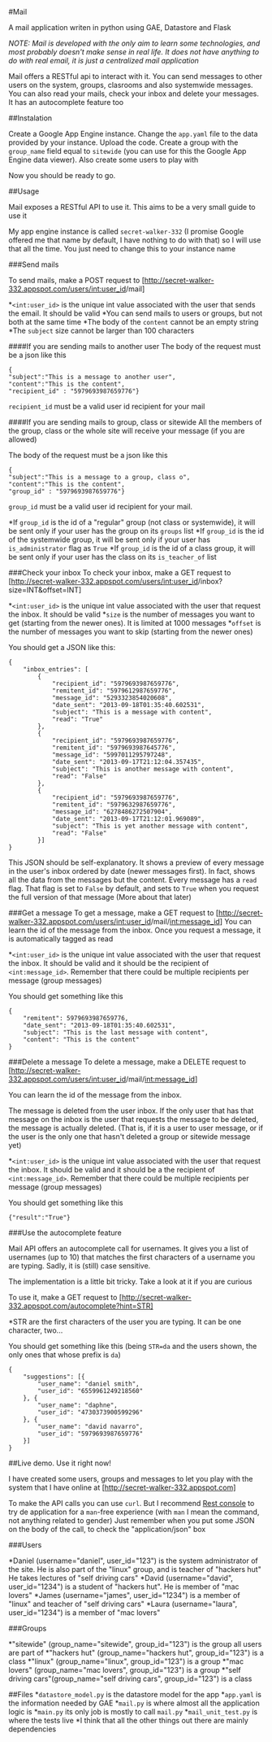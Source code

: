 #Mail

A mail application writen in python using GAE, Datastore and Flask

*NOTE: Mail is developed with the only aim to learn some technologies, and most probably doesn't make sense in real life. It does not have
anything to do with real email, it is just a centralized mail application*

Mail offers a RESTful api to interact with it. You can send messages to other users on the system, groups, clasrooms and also systemwide messages.
You can also read your mails, check your inbox and delete your messages. It has an autocomplete feature too

##Instalation

Create a Google App Engine instance. Change the `app.yaml` file to the data provided by your instance. Upload the code. Create a group
with the `group_name` field equal to `sitewide` (you can use for this the Google App Engine data viewer). Also create some users to play with

Now you should be ready to go.

##Usage

Mail exposes a RESTful API to use it. This aims to be a very small guide to use it

My app engine instance is called `secret-walker-332` (I promise Google offered me that name by default, I have nothing to do with that)
 so I will use that all the time. You just need to change this to your instance name

###Send mails

To send mails, make a POST request to [http://secret-walker-332.appspot.com/users/<int:user_id>/mail]

*`<int:user_id>` is the unique int value associated with the user that sends the email. It should be valid
*You can send mails to users or groups, but not both at the same time
*The body of the `content` cannot be an empty string
*The `subject` size cannot be larger than 100 characters


####If you are sending mails to another user
The body of the request must be a json like this

```
{
"subject":"This is a message to another user",
"content":"This is the content",
"recipient_id" : "5979693987659776"}

```
`recipient_id` must be a valid user id recipient for your mail

####If you are sending mails to group, class or sitewide
All the members of the group, class or the whole site will receive your message (if you are allowed)

The body of the request must be a json like this
```
{
"subject":"This is a message to a group, class o",
"content":"This is the content",
"group_id" : "5979693987659776"}

```

`group_id` must be a valid user id recipient for your mail. 

*If `group_id` is the id of a "regular" group (not class or systemwide), it will be sent only if your user has the group on its `groups` list
*If `group_id` is the id of the systemwide group, it will be sent only if your user has `is_administrator` flag as `True`
*If `group_id` is the id of a class group, it will be sent only if your user has the class on its `is_teacher_of` list

###Check your inbox
To check your inbox, make a GET request to [http://secret-walker-332.appspot.com/users/<int:user_id>/inbox?size=INT&offset=INT]

*`<int:user_id>` is the unique int value associated with the user that request the inbox. It should be valid
*`size` is the number of messages you want to get (starting from the newer ones). It is limited at 1000 messages
*`offset` is the number of messages you want to skip (starting from the newer ones)


You should get a JSON like this:

```
{
    "inbox_entries": [
        {
            "recipient_id": "5979693987659776",
            "remitent_id": "5979612987659776",
            "message_id": "5293323854020608",
            "date_sent": "2013-09-18T01:35:40.602531",
            "subject": "This is a message with content",
            "read": "True"
        },
        {
            "recipient_id": "5979693987659776",
            "remitent_id": "5979693987645776",
            "message_id": "5997011295797248",
            "date_sent": "2013-09-17T21:12:04.357435",
            "subject": "This is another message with content",
            "read": "False"
        },
        {
            "recipient_id": "5979693987659776",
            "remitent_id": "5979632987659776",
            "message_id": "6278486272507904",
            "date_sent": "2013-09-17T21:12:01.969089",
            "subject": "This is yet another message with content",
            "read": "False"
        }]
}
```

This JSON should be self-explanatory. It shows a preview of every message in the user's inbox ordered by date (newer messages first). In fact, shows all the data from the messages but the content. Every message has a `read` flag. That flag is set to `False` by default, and sets to `True` when you request the full version of that message (More about that later)


###Get a message
To get a message, make a GET request to [http://secret-walker-332.appspot.com/users/<int:user_id>/mail/<int:message_id>]
You can learn the id of the message from the inbox.
Once you request a message, it is automatically tagged as read

*`<int:user_id>` is the unique int value associated with the user that request the inbox. It should be valid and it should be the recipient of `<int:message_id>`. Remember that there could be multiple recipients per message (group messages)

You should get something like this
```
{
    "remitent": 5979693987659776,
    "date_sent": "2013-09-18T01:35:40.602531",
    "subject": "This is the last message with content",
    "content": "This is the content"
}
```

###Delete a message
To delete a message, make a DELETE request to [http://secret-walker-332.appspot.com/users/<int:user_id>/mail/<int:message_id>]

You can learn the id of the message from the inbox.

The message is deleted from the user inbox. If the only user that has that message on the inbox is the user that requests the message to
be deleted, the message is actually deleted. (That is, if it is a user to user message, or if the user is the only one that hasn't deleted
a group or sitewide message yet)

*`<int:user_id>` is the unique int value associated with the user that request the inbox. It should be valid and it should be a the recipient of `<int:message_id>`. Remember that there could be multiple recipients per message (group messages)

You should get something like this

```
{"result":"True"}
```

###Use the autocomplete feature

Mail API offers an autocomplete call for usernames. It gives you a list of usernames (up to 10) that matches the first characters of a username you are typing. Sadly, it is (still) case sensitive.

The implementation is a little bit tricky. Take a look at it if you are curious

To use it, make a GET request to [http://secret-walker-332.appspot.com/autocomplete?hint=STR]

*STR are the first characters of the user you are typing. It can be one character, two...

You should get something like this (being `STR=da` and the users shown, the only ones that whose prefix is `da`)

```
{
    "suggestions": [{
        "user_name": "daniel smith",
        "user_id": "6559961249218560"
    }, {
        "user_name": "daphne",
        "user_id": "4730373900599296"
    }, {
        "user_name": "david navarro",
        "user_id": "5979693987659776"
    }]
}
```

##Live demo. Use it right now!

I have created some users, groups and messages to let you play with the system that I have online at [http://secret-walker-332.appspot.com]

To make the API calls you can use `curl`. But I recommend [Rest console](https://chrome.google.com/webstore/detail/rest-console/cokgbflfommojglbmbpenpphppikmonn?hl=en) to try de application for a `man`-free experience (with `man` I mean the command, not anything related to gender)
Just remember when you put some JSON on the body of the call, to check the "application/json" box

###Users

*Daniel (username="daniel", user_id="123") is the system administrator of the site. He is also part of the "linux" group, and is teacher of "hackers hut" He takes lectures of "self driving cars"
*David (username="david", user_id="1234") is a student of "hackers hut". He is member of "mac lovers"
*James (username="james", user_id="1234") is a member of "linux" and teacher of "self driving cars"
*Laura (username="laura", user_id="1234") is a member of "mac lovers"


###Groups

*"sitewide" (group_name="sitewide", group_id="123") is the group all users are part of
*"hackers hut" (group_name="hackers hut", group_id="123") is a class
*"linux" (group_name="linux", group_id="123") is a group
*"mac lovers" (group_name="mac lovers", group_id="123") is a group
*"self driving cars"(group_name="self driving cars", group_id="123") is a class

##Files
*`datastore_model.py` is the datastore model for the app
*`app.yaml` is the information needed by GAE
*`mail.py` is where almost all the application logic is
*`main.py` its only job is mostly to call `mail.py`
*`mail_unit_test.py` is where the tests live
*I think that all the other things out there are mainly dependencies
